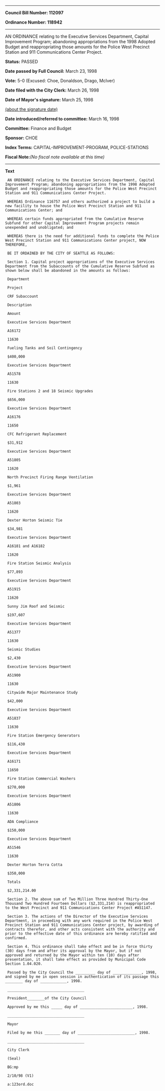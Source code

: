 

********

**Council Bill Number: 112097**
   
**Ordinance Number: 118942**
********

 AN ORDINANCE relating to the Executive Services Department, Capital Improvement Program; abandoning appropriations from the 1998 Adopted Budget and reappropriating those amounts for the Police West Precinct Station and 911 Communications Center Project.

**Status:** PASSED
   
**Date passed by Full Council:** March 23, 1998
   
**Vote:** 5-0 (Excused: Choe, Donaldson, Drago, McIver)
   
**Date filed with the City Clerk:** March 26, 1998
   
**Date of Mayor's signature:** March 25, 1998
   
[(about the signature date)](/~public/approvaldate.htm)
   
   
   
**Date introduced/referred to committee:** March 16, 1998
   
**Committee:** Finance and Budget
   
**Sponsor:** CHOE
   
   
**Index Terms:** CAPITAL-IMPROVEMENT-PROGRAM, POLICE-STATIONS

**Fiscal Note:**_(No fiscal note available at this time)_

********

**Text**
   
```
 AN ORDINANCE relating to the Executive Services Department, Capital Improvement Program; abandoning appropriations from the 1998 Adopted Budget and reappropriating those amounts for the Police West Precinct Station and 911 Communications Center Project.

 WHEREAS Ordinance 116757 and others authorized a project to build a new facility to house the Police West Precinct Station and 911 Communications Center; and

 WHEREAS certain funds appropriated from the Cumulative Reserve Subfund for other Capital Improvement Program projects remain unexpended and unobligated; and

 WHEREAS there is the need for additional funds to complete the Police West Precinct Station and 911 Communications Center project, NOW THEREFORE,

 BE IT ORDAINED BY THE CITY OF SEATTLE AS FOLLOWS:

 Section 1. Capital project appropriations of the Executive Services Department from the Subaccounts of the Cumulative Reserve Subfund as shown below shall be abandoned in the amounts as follows:

 Department

 Project

 CRF Subaccount

 Description

 Amount

 Executive Services Department

 A16172

 11630

 Fueling Tanks and Soil Contingency

 $400,000

 Executive Services Department

 A51578

 11630

 Fire Stations 2 and 18 Seismic Upgrades

 $656,000

 Executive Services Department

 A16176

 11650

 CFC Refrigerant Replacement

 $31,912

 Executive Services Department

 A51805

 11620

 North Precinct Firing Range Ventilation

 $1,961

 Executive Services Department

 A51803

 11620

 Dexter Horton Seismic Tie

 $34,981

 Executive Services Department

 A16181 and A16182

 11620

 Fire Station Seismic Analysis

 $77,893

 Executive Services Department

 A51915

 11620

 Sunny Jim Roof and Seismic

 $197,607

 Executive Services Department

 A51377

 11630

 Seismic Studies

 $2,430

 Executive Services Department

 A51900

 11630

 Citywide Major Maintenance Study

 $42,000

 Executive Services Department

 A51837

 11630

 Fire Station Emergency Generators

 $116,430

 Executive Services Department

 A16171

 11650

 Fire Station Commercial Washers

 $270,000

 Executive Services Department

 A51806

 11630

 ADA Compliance

 $150,000

 Executive Services Department

 A51546

 11630

 Dexter Horton Terra Cotta

 $350,000

 Totals

 $2,331,214.00

 Section 2. The above sum of Two Million Three Hundred Thirty-One Thousand Two Hundred Fourteen Dollars ($2,331,214) is reappropriated to the West Precinct and 911 Communications Center Project #A51147.

 Section 3. The actions of the Director of the Executive Services Department, in proceeding with any work required in the Police West Precinct Station and 911 Communications Center project, by awarding of contracts therefor, and other acts consistent with the authority and prior to the effective date of this ordinance are hereby ratified and confirmed.

 Section 4. This ordinance shall take effect and be in force thirty (30) days from and after its approval by the Mayor, but if not approved and returned by the Mayor within ten (10) days after presentation, it shall take effect as provided by Municipal Code Section 1.04.020.

 Passed by the City Council the _________ day of _____________, 1998, and signed by me in open session in authentication of its passage this ________ day of ____________, 1998.

 ___________________________________

 President________of the City Council

 Approved by me this _____ day of ________________________, 1998.

 ___________________________________

 Mayor

 Filed by me this _______ day of __________________________, 1998.

 ___________________________________

 City Clerk

 (Seal)

 BG:mp

 2/10/98 (V1)

 a:123ord.doc

```
